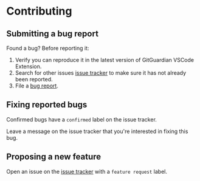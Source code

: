 # Contributing

## Submitting a bug report

Found a bug? Before reporting it:

1. Verify you can reproduce it in the latest version of GitGuardian VSCode Extension.
2. Search for other issues [issue tracker](https://github.com/GitGuardian/gitguardian-vscode/issues) to make sure it has not already been reported.
3. File a [bug report](https://github.com/GitGuardian/gitguardian-vscode/issues/new?assignees=&labels=bug&projects=&template=bug_report.md&title=).

## Fixing reported bugs

Confirmed bugs have a `confirmed` label on the issue tracker.

Leave a message on the issue tracker that you're interested in fixing this bug.

## Proposing a new feature

Open an issue on the [issue tracker](https://github.com/GitGuardian/gitguardian-vscode/issues/new?assignees=&labels=Feature+request&projects=&template=feature_request.md&title=) with a `feature request` label.
